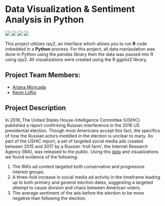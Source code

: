 # Data Visualization &amp; Sentiment Analysis in Python
<img src="https://img.shields.io/badge/python-3.7-blue.svg"> <img src="https://img.shields.io/badge/vaderSentiment-3.2.1-blue.svg"> <img src="https://img.shields.io/badge/rpy2-3.0.5-blue.svg"> <img src="https://img.shields.io/badge/ggplot2-R-orange.svg">

This project utilizes *rpy2*, an interface which allows you to run **R** code imbedded in a **Python** process. For this project, all data manipulation was done in Python using the *pandas* library then the data was passed into R using rpy2. All visualizations were created using the R *ggplot2* library.

## Project Team Members:
- [Ariana Moncada](https://github.com/arianamoncada)
- [Kevin Loftis](https://github.com/loftiskg)

## Project Description
In 2018, The United States House-Intelligence Committee (USHIC) published a report confirming Russian interference in the 2016 US presidential election. Though most Americans accept this fact, the specifics of how the Russian actors meddled in the election is unclear to many. As part of the USHIC report, a set of targeted social media ads created between 2015 and 2017 by a Russian ‘troll farm’, the Internet Research Agency (IRA), was released to the public. Using this [data]( https://github.com/russian-ad-explorer/russian-ad-datasets/tree/master/json) and visualizations we found evidence of the following:
1. The IRA’s ad content targeted both conservative and progressive interest groups.
2. A three-fold increase in social media ad activity in the timeframe leading up to both *primary* and *general* election dates, suggesting a targeted attempt to cause division and chaos between American voters.
3. The average sentiment of the ads before the election to be more negative than following the election.
